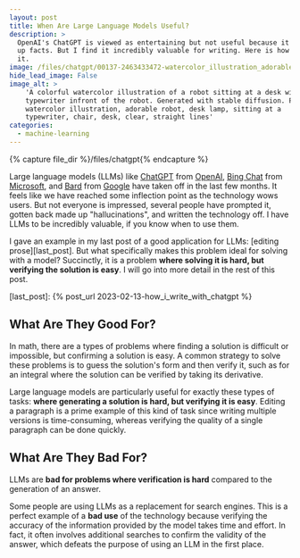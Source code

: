 ```yaml
---
layout: post
title: When Are Large Language Models Useful?
description: >
  OpenAI's ChatGPT is viewed as entertaining but not useful because it makes
  up facts. But I find it incredibly valuable for writing. Here is how I use
  it.
image: /files/chatgpt/00137-2463433472-watercolor_illustration_adorable_robot_desk_lamp_sitting_at_a_typewriter_chair_desk_clear_straight_lines.jpg
hide_lead_image: False
image_alt: >
    'A colorful watercolor illustration of a robot sitting at a desk with a
    typewriter infront of the robot. Generated with stable diffusion. Prompt:
    watercolor illustration, adorable robot, desk lamp, sitting at a
    typewriter, chair, desk, clear, straight lines'
categories: 
  - machine-learning
---
```


{% capture file_dir %}/files/chatgpt{% endcapture %}

Large language models (LLMs) like [ChatGPT][chatgpt] from [OpenAI][oai], [Bing
Chat][bing] from [Microsoft][msft], and [Bard][lambda] from [Google][goog]
have taken off in the last few months. It feels like we have reached some
inflection point as the technology wows users. But not everyone is impressed,
several people have prompted it, gotten back made up "hallucinations", and
written the technology off. I have LLMs to be incredibly valuable, if you know
when to use them.

[chatgpt]: https://en.wikipedia.org/wiki/ChatGPT
[oai]: https://en.wikipedia.org/wiki/OpenAI
[bing]: https://en.wikipedia.org/wiki/GPT-4#Microsoft_Bing
[msft]: https://en.wikipedia.org/wiki/Microsoft
[lambda]: https://en.wikipedia.org/wiki/LaMDA
[goog]: https://en.wikipedia.org/wiki/Google

I gave an example in my last post of a good application for LLMs: [editing
prose][last_post]. But what specifically makes this problem ideal for solving
with a model? Succinctly, it is a problem **where solving it is hard, but
verifying the solution is easy**. I will go into more detail in the rest of
this post.

[last_post]: {% post_url 2023-02-13-how_i_write_with_chatgpt %}

## What Are They Good For?

In math, there are a types of problems where finding a solution is difficult
or impossible, but confirming a solution is easy. A common strategy to solve
these problems is to guess the solution's form and then verify it, such as for
an integral where the solution can be verified by taking its derivative.

Large language models are particularly useful for exactly these types of
tasks: **where generating a solution is hard, but verifying it is easy**.
Editing a paragraph is a prime example of this kind of task since writing
multiple versions is time-consuming, whereas verifying the quality of a single
paragraph can be done quickly.

## What Are They Bad For?

LLMs are **bad for problems where verification is hard** compared to the
generation of an answer.

Some people are using LLMs as a replacement for search engines. This is a
perfect example of a **bad use** of the technology because verifying the
accuracy of the information provided by the model takes time and effort. In
fact, it often involves additional searches to confirm the validity of the
answer, which defeats the purpose of using an LLM in the first place.
